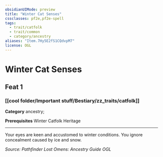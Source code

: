 ```yaml
---
obsidianUIMode: preview
title: "Winter Cat Senses"
cssclasses: pf2e,pf2e-spell
tags:
  - trait/catfolk
  - trait/common
  - category/ancestry
aliases: "Item.7Hy5E2fS1CQdvpM7"
license: OGL
---
```

# Winter Cat Senses
## Feat 1
### [[cool folder/Important stuff/Bestiary/zz_traits/catfolk]]

**Category** ancestry; 



**Prerequisites** Winter Catfolk Heritage
* * *
Your eyes are keen and accustomed to winter conditions. You ignore concealment caused by ice and snow.

*Source: Pathfinder Lost Omens: Ancestry Guide*
*OGL*
